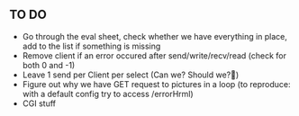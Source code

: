 ## TO DO
- Go through the eval sheet, check whether we have everything in place, add to the list if something is missing
- Remove client if an error occured after send/write/recv/read (check for both 0 and -1)
- Leave 1 send per Client per select (Can we? Should we?🤔)
- Figure out why we have GET request to pictures in a loop (to reproduce: with a default config try to access /errorHrml)
- CGI stuff